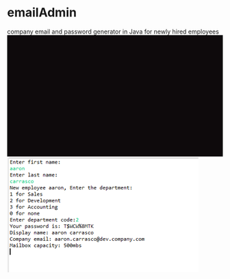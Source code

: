 # emailAdmin
company email and password generator in Java for newly hired employees
![](email.gif)
![](email.png)
